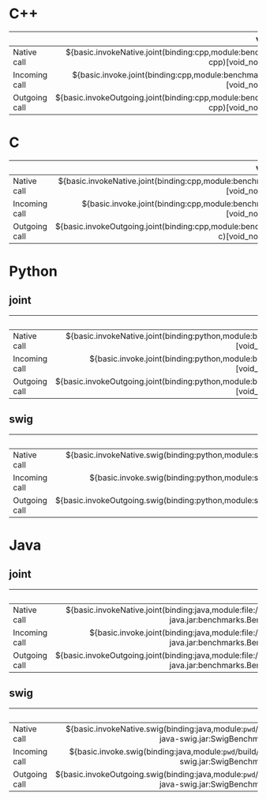 # C++
|               | void(), ns | void(i32), ns |
| ------------- | ---------: | ------------: |
| Native call   | ${basic.invokeNative.joint(binding:cpp,module:benchmarks-cpp)[void_noParams]} | ${basic.invokeNative.joint(binding:cpp,module:benchmarks-cpp)[void_i32]} |
| Incoming call | ${basic.invoke.joint(binding:cpp,module:benchmarks-cpp)[void_noParams]} | ${basic.invoke.joint(binding:cpp,module:benchmarks-cpp)[void_i32]} |
| Outgoing call | ${basic.invokeOutgoing.joint(binding:cpp,module:benchmarks-cpp)[void_noParams]} | ${basic.invokeOutgoing.joint(binding:cpp,module:benchmarks-cpp)[void_i32]} |

# C
|               | void(), ns | void(i32), ns |
| ------------- | ---------: | ------------: |
| Native call   | ${basic.invokeNative.joint(binding:cpp,module:benchmarks-c)[void_noParams]} | ${basic.invokeNative.joint(binding:cpp,module:benchmarks-c)[void_i32]} |
| Incoming call | ${basic.invoke.joint(binding:cpp,module:benchmarks-c)[void_noParams]} | ${basic.invoke.joint(binding:cpp,module:benchmarks-c)[void_i32]} |
| Outgoing call | ${basic.invokeOutgoing.joint(binding:cpp,module:benchmarks-c)[void_noParams]} | ${basic.invokeOutgoing.joint(binding:cpp,module:benchmarks-c)[void_i32]} |

# Python
## joint
|               | void(), ns | void(i32), ns |
| ------------- | ---------: | ------------: |
| Native call   | ${basic.invokeNative.joint(binding:python,module:benchmarks)[void_noParams]} | ${basic.invokeNative.joint(binding:python,module:benchmarks)[void_i32]} |
| Incoming call | ${basic.invoke.joint(binding:python,module:benchmarks)[void_noParams]} | ${basic.invoke.joint(binding:python,module:benchmarks)[void_i32]} |
| Outgoing call | ${basic.invokeOutgoing.joint(binding:python,module:benchmarks)[void_noParams]} | ${basic.invokeOutgoing.joint(binding:python,module:benchmarks)[void_i32]} |

## swig
|               | void(), ns | void(i32), ns |
| ------------- | ---------: | ------------: |
| Native call   | ${basic.invokeNative.swig(binding:python,module:swig_benchmarks)[void_noParams]} | ${basic.invokeNative.swig(binding:python,module:swig_benchmarks)[void_i32]} |
| Incoming call | ${basic.invoke.swig(binding:python,module:swig_benchmarks)[void_noParams]} | ${basic.invoke.swig(binding:python,module:swig_benchmarks)[void_i32]} |
| Outgoing call | ${basic.invokeOutgoing.swig(binding:python,module:swig_benchmarks)[void_noParams]} | ${basic.invokeOutgoing.swig(binding:python,module:swig_benchmarks)[void_i32]} |

# Java
## joint
|               | void(), ns | void(i32), ns |
| ------------- | ---------: | ------------: |
| Native call   | ${basic.invokeNative.joint(binding:java,module:file://`pwd`/build/bin/benchmarks-java.jar:benchmarks.Benchmarks)[void_noParams]} | ${basic.invokeNative.joint(binding:java,module:file://`pwd`/build/bin/benchmarks-java.jar:benchmarks.Benchmarks)[void_i32]} |
| Incoming call | ${basic.invoke.joint(binding:java,module:file://`pwd`/build/bin/benchmarks-java.jar:benchmarks.Benchmarks)[void_noParams]} | ${basic.invoke.joint(binding:java,module:file://`pwd`/build/bin/benchmarks-java.jar:benchmarks.Benchmarks)[void_i32]} |
| Outgoing call | ${basic.invokeOutgoing.joint(binding:java,module:file://`pwd`/build/bin/benchmarks-java.jar:benchmarks.Benchmarks)[void_noParams]} | ${basic.invokeOutgoing.joint(binding:java,module:file://`pwd`/build/bin/benchmarks-java.jar:benchmarks.Benchmarks)[void_i32]} |

## swig
|               | void(), ns | void(i32), ns |
| ------------- | ---------: | ------------: |
| Native call   | ${basic.invokeNative.swig(binding:java,module:`pwd`/build/bin/benchmarks-java-swig.jar:SwigBenchmarks)[void_noParams]} | ${basic.invokeNative.swig(binding:java,module:`pwd`/build/bin/benchmarks-java-swig.jar:SwigBenchmarks)[void_i32]} |
| Incoming call | ${basic.invoke.swig(binding:java,module:`pwd`/build/bin/benchmarks-java-swig.jar:SwigBenchmarks)[void_noParams]} | ${basic.invoke.swig(binding:java,module:`pwd`/build/bin/benchmarks-java-swig.jar:SwigBenchmarks)[void_i32]} |
| Outgoing call | ${basic.invokeOutgoing.swig(binding:java,module:`pwd`/build/bin/benchmarks-java-swig.jar:SwigBenchmarks)[void_noParams]} | ${basic.invokeOutgoing.swig(binding:java,module:`pwd`/build/bin/benchmarks-java-swig.jar:SwigBenchmarks)[void_i32]} |
